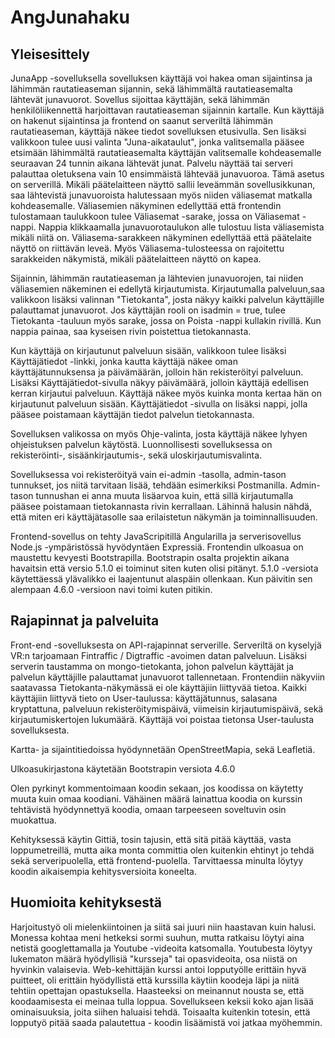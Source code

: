 # AngJunahaku

## Yleisesittely

JunaApp -sovelluksella sovelluksen käyttäjä voi hakea oman sijaintinsa ja lähimmän rautatieaseman sijannin, sekä lähimmältä rautatieasemalta lähtevät junavuorot. Sovellus sijoittaa käyttäjän, sekä lähimmän henkilöliikennettä harjoittavan rautatieaseman sijainnin kartalle. Kun käyttäjä on hakenut sijaintinsa ja frontend on saanut serveriltä lähimmän rautatieaseman, käyttäjä näkee tiedot sovelluksen etusivulla. Sen lisäksi valikkoon tulee uusi valinta "Juna-aikataulut", jonka valitsemalla pääsee etsimään lähimmältä rautatieasemalta käyttäjän valitsemalle kohdeasemalle seuraavan 24 tunnin aikana lähtevät junat. Palvelu näyttää tai serveri palauttaa oletuksena vain 10 ensimmäistä lähtevää junavuoroa. Tämä asetus on serverillä. Mikäli päätelaitteen näyttö sallii leveämmän sovellusikkunan, saa lähtevistä junavuoroista halutessaan myös niiden väliasemat matkalla kohdeasemalle. Väliasemien näkyminen edellyttää että frontendin tulostamaan taulukkoon tulee Väliasemat -sarake, jossa on Väliasemat -nappi. Nappia klikkaamalla junavuorotaulukon alle tulostuu lista väliasemista mikäli niitä on. Väliasema-sarakkeen näkyminen edellyttää että päätelaite näyttö on riittävän leveä. Myös Väliasema-tulosteessa on rajoitettu sarakkeiden näkymistä, mikäli päätelaitteen näyttö on kapea.

Sijainnin, lähimmän rautatieaseman ja lähtevien junavuorojen, tai niiden väliasemien näkeminen ei edellytä kirjautumista. Kirjautumalla palveluun,saa valikkoon lisäksi valinnan "Tietokanta", josta näkyy kaikki palvelun käyttäjille palauttamat junavuorot. Jos käyttäjän rooli on isadmin = true, tulee Tietokanta -tauluun myös sarake, jossa on Poista -nappi kullakin rivillä. Kun nappia painaa, saa kyseisen rivin poistettua tietokannasta.

Kun käyttäjä on kirjautunut palveluun sisään, valikkoon tulee lisäksi Käyttäjätiedot -linkki, jonka kautta käyttäjä näkee oman käyttäjätunnuksensa ja päivämäärän, jolloin hän rekisteröityi palveluun. Lisäksi Käyttäjätiedot-sivulla näkyy päivämäärä, jolloin käyttäjä edellisen kerran kirjautui palveluun. Käyttäjä näkee myös kuinka monta kertaa hän on kirjautunut palveluun sisään. Käyttäjätiedot -sivulla on lisäksi nappi, jolla pääsee poistamaan käyttäjän tiedot palvelun tietokannasta.

Sovelluksen valikossa on myös Ohje-valinta, josta käyttäjä näkee lyhyen ohjeistuksen palvelun käytöstä. Luonnollisesti sovelluksessa on rekisteröinti-, sisäänkirjautumis-, sekä uloskirjautumisvalinta.

Sovelluksessa voi rekisteröityä vain ei-admin -tasolla, admin-tason tunnukset, jos niitä tarvitaan lisää, tehdään esimerkiksi Postmanilla. Admin-tason tunnushan ei anna muuta lisäarvoa kuin, että sillä kirjautumalla pääsee poistamaan tietokannasta rivin kerrallaan. Lähinnä halusin nähdä, että miten eri käyttäjätasolle saa erilaistetun näkymän ja toiminnallisuuden.

Frontend-sovellus on tehty JavaScripitillä Angularilla ja serverisovellus Node.js -ympäristössä hyvödyntäen Expressiä. Frontendin ulkoasua on maustettu kevyesti Bootstrapilla. Bootstrapin osalta projektin aikana havaitsin että versio 5.1.0 ei toiminut siten kuten olisi pitänyt. 5.1.0 -versiota käytettäessä ylävalikko ei laajentunut alaspäin ollenkaan. Kun päivitin sen alempaan 4.6.0 -versioon navi toimi kuten pitikin.

## Rajapinnat ja palveluita

Front-end -sovelluksesta on API-rajapinnat serverille. Serveriltä on kyselyjä VR:n tarjoamaan Fintraffic / Digtraffic -avoimen datan palveluun. Lisäksi serverin taustamma on mongo-tietokanta, johon palvelun käyttäjät ja palvelun käyttäjille palauttamat junavuorot tallennetaan. Frontendiin näkyviin saatavassa Tietokanta-näkymässä ei ole käyttäjiin liittyvää tietoa. Kaikki käyttäjiin liittyvä tieto on User-taulussa: käyttäjätunnus, salasana kryptattuna, palveluun rekisteröitymispäivä, viimeisin kirjautumispäivä, sekä kirjautumiskertojen lukumäärä. Käyttäjä voi poistaa tietonsa User-taulusta sovelluksesta.

Kartta- ja sijaintitiedoissa hyödynnetään OpenStreetMapia, sekä Leafletiä.

Ulkoasukirjastona käytetään Bootstrapin versiota 4.6.0

Olen pyrkinyt kommentoimaan koodin sekaan, jos koodissa on käytetty muuta kuin omaa koodiani. Vähäinen määrä lainattua koodia on kurssin tehtävistä hyödynnettyä koodia, omaan tarpeeseen soveltuvin osin muokattua.

Kehityksessä käytin Gittiä, tosin tajusin, että sitä pitää käyttää, vasta loppumetreillä, mutta aika monta committia olen kuitenkin ehtinyt jo tehdä sekä serveripuolella, että frontend-puolella. Tarvittaessa minulta löytyy koodin aikaisempia kehitysversioita koneelta.

## Huomioita kehityksestä

Harjoitustyö oli mielenkiintoinen ja siitä sai juuri niin haastavan kuin halusi. Monessa kohtaa meni hetkeksi sormi suuhun, mutta ratkaisu löytyi aina netistä googlettamalla ja Youtube -videoita katsomalla. Youtubesta löytyy lukematon määrä hyödyllisiä "kursseja" tai opasvideoita, osa niistä on hyvinkin valaisevia. Web-kehittäjän kurssi antoi lopputyölle erittäin hyvä puitteet, oli erittäin hyödyllistä että kurssilla käytiin koodeja läpi ja niitä tehtiin opettajan opastuksella. Haasteeksi on meinannut nousta se, että koodaamisesta ei meinaa tulla loppua. Sovellukseen keksii koko ajan lisää ominaisuuksia, joita siihen haluaisi tehdä. Toisaalta kuitenkin totesin, että lopputyö pitää saada palautettua - koodin lisäämistä voi jatkaa myöhemmin.
